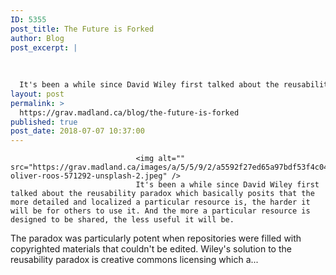 ```yaml
---
ID: 5355
post_title: The Future is Forked
author: Blog
post_excerpt: |
  
  
  
  It's been a while since David Wiley first talked about the reusability paradox which basically posits that the more detailed and localized a particular resource is, the ...
layout: post
permalink: >
  https://grav.madland.ca/blog/the-future-is-forked
published: true
post_date: 2018-07-07 10:37:00
---
```

<pre><code>                            &lt;img alt="" src="https://grav.madland.ca/images/a/5/5/9/2/a5592f27ed65a97bdf53f4c045b462312be70a39-oliver-roos-571292-unsplash-2.jpeg" /&gt;
                            It's been a while since David Wiley first talked about the reusability paradox which basically posits that the more detailed and localized a particular resource is, the harder it will be for others to use it. And the more a particular resource is designed to be shared, the less useful it will be.
</code></pre>

The paradox was particularly potent when repositories were filled with copyrighted materials that couldn't be edited. Wiley's solution to the reusability paradox is creative commons licensing which a...